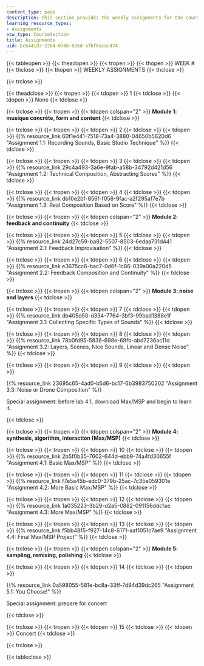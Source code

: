 ```yaml
---
content_type: page
description: This section provides the weekly assignments for the course.
learning_resource_types:
- Assignments
ocw_type: CourseSection
title: Assignments
uid: bc6441d3-2204-074b-0a5d-afbf0acacd74
---
```


{{< tableopen >}}
{{< theadopen >}}
{{< tropen >}}
{{< thopen >}}
WEEK #
{{< thclose >}}
{{< thopen >}}
WEEKLY ASSIGNMENTS
{{< thclose >}}

{{< trclose >}}

{{< theadclose >}}
{{< tropen >}}
{{< tdopen >}}
1
{{< tdclose >}}
{{< tdopen >}}
None
{{< tdclose >}}

{{< trclose >}}
{{< tropen >}}
{{< tdopen colspan="2" >}}
**Module 1: musique concrète, form and content**
{{< tdclose >}}

{{< trclose >}}
{{< tropen >}}
{{< tdopen >}}
2
{{< tdclose >}}
{{< tdopen >}}
{{% resource_link 60f1e441-7518-73a4-3880-04650b5620d6 "Assignment 1.1: Recording Sounds, Basic Studio Technique" %}}
{{< tdclose >}}

{{< trclose >}}
{{< tropen >}}
{{< tdopen >}}
3
{{< tdclose >}}
{{< tdopen >}}
{{% resource_link 29c4a493-3a6e-9fab-a58b-34792d421d56 "Assignment 1.2: Technical Composition, Abstracting Scores" %}}
{{< tdclose >}}

{{< trclose >}}
{{< tropen >}}
{{< tdopen >}}
4
{{< tdclose >}}
{{< tdopen >}}
{{% resource_link db10e2bf-856f-f056-9fac-a2f295af7e7b "Assignment 1.3: Real Composition Based on Score" %}}
{{< tdclose >}}

{{< trclose >}}
{{< tropen >}}
{{< tdopen colspan="2" >}}
**Module 2: feedback and continuity**
{{< tdclose >}}

{{< trclose >}}
{{< tropen >}}
{{< tdopen >}}
5
{{< tdclose >}}
{{< tdopen >}}
{{% resource_link 24d27c59-ba82-5507-8503-6edaa731d441 "Assignment 2.1: Feedback Improvisation" %}}
{{< tdclose >}}

{{< trclose >}}
{{< tropen >}}
{{< tdopen >}}
6
{{< tdclose >}}
{{< tdopen >}}
{{% resource_link e3675cc6-bac7-0d6f-1c86-039a00a220d5 "Assignment 2.2: Feedback Composition and Continuity" %}}
{{< tdclose >}}

{{< trclose >}}
{{< tropen >}}
{{< tdopen colspan="2" >}}
**Module 3: noise and layers**
{{< tdclose >}}

{{< trclose >}}
{{< tropen >}}
{{< tdopen >}}
7
{{< tdclose >}}
{{< tdopen >}}
{{% resource_link db405d50-d334-7764-3bf3-99bad1388e1f "Assignment 3.1: Collecting Specific Types of Sounds" %}}
{{< tdclose >}}

{{< trclose >}}
{{< tropen >}}
{{< tdopen >}}
8
{{< tdclose >}}
{{< tdopen >}}
{{% resource_link 78b0fd95-5836-698e-69fb-abd7236ac11d "Assignment 3.2: Layers, Scenes, Nice Sounds, Linear and Dense Noise" %}}
{{< tdclose >}}

{{< trclose >}}
{{< tropen >}}
{{< tdopen >}}
9
{{< tdclose >}}
{{< tdopen >}}


{{% resource_link 23695c65-4ad0-b5d6-bc17-6b3983750202 "Assignment 3.3: Noise or Drone Composition" %}}

Special assignment: before lab 4.1, download Max/MSP and begin to learn it.


{{< tdclose >}}

{{< trclose >}}
{{< tropen >}}
{{< tdopen colspan="2" >}}
**Module 4: synthesis, algorithm, interaction (Max/MSP)**
{{< tdclose >}}

{{< trclose >}}
{{< tropen >}}
{{< tdopen >}}
10
{{< tdclose >}}
{{< tdopen >}}
{{% resource_link 2b5f0b35-7602-644d-ebb9-74a4fd30655f "Assignment 4.1: Basic Max/MSP" %}}
{{< tdclose >}}

{{< trclose >}}
{{< tropen >}}
{{< tdopen >}}
11
{{< tdclose >}}
{{< tdopen >}}
{{% resource_link f7e5a45b-edc0-379b-25ac-7c35e059301e "Assignment 4.2: More Basic Max/MSP" %}}
{{< tdclose >}}

{{< trclose >}}
{{< tropen >}}
{{< tdopen >}}
12
{{< tdclose >}}
{{< tdopen >}}
{{% resource_link 1a035223-3b29-d2a5-0882-091156ddcfae "Assignment 4.3: More Max/MSP" %}}
{{< tdclose >}}

{{< trclose >}}
{{< tropen >}}
{{< tdopen >}}
13
{{< tdclose >}}
{{< tdopen >}}
{{% resource_link f5bb4815-f927-14c8-6171-aaf1051c7ae9 "Assignment 4.4: Final Max/MSP Project" %}}
{{< tdclose >}}

{{< trclose >}}
{{< tropen >}}
{{< tdopen colspan="2" >}}
**Module 5: sampling, remixing, polishing**
{{< tdclose >}}

{{< trclose >}}
{{< tropen >}}
{{< tdopen >}}
14
{{< tdclose >}}
{{< tdopen >}}


{{% resource_link 0a598055-581e-bc8a-33ff-7d94d39dc265 "Assignment 5.1: You Choose!" %}}

Special assignment: prepare for concert


{{< tdclose >}}

{{< trclose >}}
{{< tropen >}}
{{< tdopen >}}
15
{{< tdclose >}}
{{< tdopen >}}
Concert
{{< tdclose >}}

{{< trclose >}}

{{< tableclose >}}